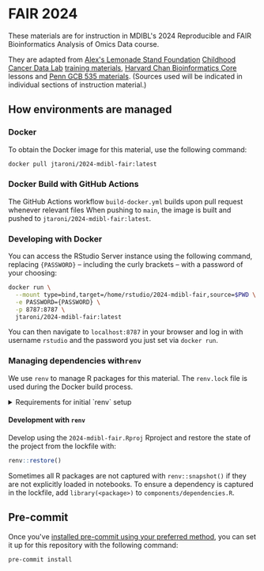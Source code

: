 # FAIR 2024

These materials are for instruction in MDIBL's 2024 Reproducible and FAIR Bioinformatics Analysis of Omics Data course.

They are adapted from [Alex's Lemonade Stand Foundation](https://www.alexslemonade.org/) [Childhood Cancer Data Lab](https://www.ccdatalab.org/) [training materials](https://github.com/AlexsLemonade/training-modules), [Harvard Chan Bioinformatics Core](http://bioinformatics.sph.harvard.edu/) lessons and [Penn GCB 535 materials](https://github.com/greenelab/GCB535).
(Sources used will be indicated in individual sections of instruction material.)

## How environments are managed

### Docker

To obtain the Docker image for this material, use the following command:

```sh
docker pull jtaroni/2024-mdibl-fair:latest
```

### Docker Build with GitHub Actions

The GitHub Actions workflow `build-docker.yml` builds upon pull request whenever relevant files
When pushing to `main`, the image is built and pushed to `jtaroni/2024-mdibl-fair:latest`.

### Developing with Docker

You can access the RStudio Server instance using the following command, replacing `{PASSWORD}` – including the curly brackets – with a password of your choosing:

```sh
docker run \
  --mount type=bind,target=/home/rstudio/2024-mdibl-fair,source=$PWD \
  -e PASSWORD={PASSWORD} \
  -p 8787:8787 \
  jtaroni/2024-mdibl-fair:latest
```

You can then navigate to `localhost:8787` in your browser and log in with username `rstudio` and the password you just set via `docker run`.

### Managing dependencies with`renv`

We use `renv` to manage R packages for this material.
The `renv.lock` file is used during the Docker build process.

<details>

<summary>Requirements for initial `renv` setup</summary>

#### Initial set-up

To set up the `renv` lockfile, we needed to install `renv`, `remotes`, and `PLIER`.
(`PLIER` could not be installed automatically via `renv::init()`.)

```r
install.packages(c("renv", "remotes"))
remotes::install_github("wgmao/PLIER@v0.1.6")
```

Then we could initialize the project with the following:

```r
renv::init()
```
<!--

`digest` also needed to be installed separately with the following:

```r
install.packages("digest", repos="http://cran.us.r-project.org")
```

--->

</details>

#### Development with `renv`

Develop using the `2024-mdibl-fair.Rproj` Rproject and restore the state of the project from the lockfile with:

```r
renv::restore()
```

Sometimes all R packages are not captured with `renv::snapshot()` if they are not explicitly loaded in notebooks.
To ensure a dependency is captured in the lockfile, add `library(<package>)` to `components/dependencies.R`.

## Pre-commit

Once you've [installed pre-commit using your preferred method](https://pre-commit.com/#install), you can set it up for this repository with the following command:

```sh
pre-commit install
```